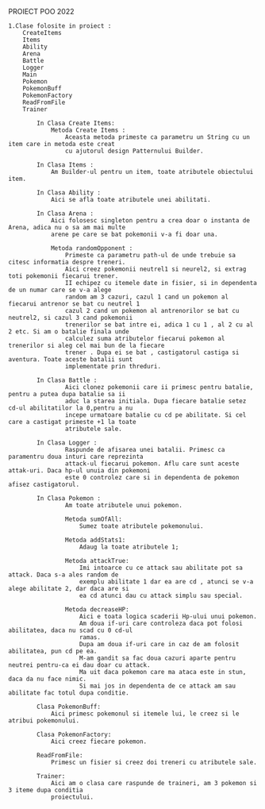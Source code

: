 PROIECT POO 2022
    
    1.Clase folosite in proiect :
        CreateItems
        Items
        Ability
        Arena
        Battle
        Logger
        Main
        Pokemon
        PokemonBuff
        PokemonFactory
        ReadFromFile
        Trainer
        
            In Clasa Create Items:
                Metoda Create Items :
                    Aceasta metoda primeste ca parametru un String cu un item care in metoda este creat 
                    cu ajutorul design Patternului Builder.
            
            In Clasa Items :
                Am Builder-ul pentru un item, toate atributele obiectului item.
            
            In Clasa Ability : 
                Aici se afla toate atributele unei abilitati.
            
            In Clasa Arena :
                Aici folosesc singleton pentru a crea doar o instanta de Arena, adica nu o sa am mai multe 
                arene pe care se bat pokemonii v-a fi doar una.
                
                Metoda randomOpponent :
                    Primeste ca parametru path-ul de unde trebuie sa citesc informatia despre treneri.
                    Aici creez pokemonii neutrel1 si neurel2, si extrag toti pokemonii fiecarui trener.
                    II echipez cu itemele date in fisier, si in dependenta de un numar care se v-a alege
                    random am 3 cazuri, cazul 1 cand un pokemon al fiecarui antrenor se bat cu neutrel 1
                    cazul 2 cand un pokemon al antrenorilor se bat cu neutrel2, si cazul 3 cand pokemonii 
                    trenerilor se bat intre ei, adica 1 cu 1 , al 2 cu al 2 etc. Si am o batalie finala unde
                    calculez suma atributelor fiecarui pokemon al trenerilor si aleg cel mai bun de la fiecare 
                    trener . Dupa ei se bat , castigatorul castiga si aventura. Toate aceste batalii sunt 
                    implementate prin threduri.
            
            In Clasa Battle :
                    Aici clonez pokemonii care ii primesc pentru batalie, pentru a putea dupa batalie sa ii 
                    aduc la starea initiala. Dupa fiecare batalie setez cd-ul abilitatilor la 0,pentru a nu
                    incepe urmatoare batalie cu cd pe abilitate. Si cel care a castigat primeste +1 la toate
                    atributele sale.
            
            In Clasa Logger : 
                    Raspunde de afisarea unei batalii. Primesc ca paramentru doua inturi care reprezinta
                    attack-ul fiecarui pokemon. Aflu care sunt aceste attak-uri. Daca hp-ul unuia din pokemoni
                    este 0 controlez care si in dependenta de pokemon afisez castigatorul.
            
            In Clasa Pokemon : 
                    Am toate atributele unui pokemon. 
                    
                    Metoda sumOfAll:
                        Sumez toate atributele pokemonului.

                    Metoda addStats1:
                        Adaug la toate atributele 1;
                    
                    Metoda attackTrue:
                        Imi intoarce cu ce attack sau abilitate pot sa attack. Daca s-a ales random de 
                        exemplu abilitate 1 dar ea are cd , atunci se v-a alege abilitate 2, dar daca are si
                        ea cd atunci dau cu attack simplu sau special.
                    
                    Metoda decreaseHP: 
                        Aici e toata logica scaderii Hp-ului unui pokemon.
                        Am doua if-uri care controleza daca pot folosi abilitatea, daca nu scad cu 0 cd-ul 
                        ramas.
                        Dupa am doua if-uri care in caz de am folosit abilitatea, pun cd pe ea.
                        M-am gandit sa fac doua cazuri aparte pentru neutrei pentru-ca ei dau doar cu attack.
                        Ma uit daca pokemon care ma ataca este in stun, daca da nu face nimic.
                        Si mai jos in dependenta de ce attack am sau abilitate fac totul dupa conditie.
                    
            Clasa PokemonBuff: 
                Aici primesc pokemonul si itemele lui, le creez si le atribui pokemonului.
                    
            Clasa PokemonFactory:
                Aici creez fiecare pokemon.

            ReadFromFile:
                Primesc un fisier si creez doi treneri cu atributele sale.

            Trainer:
                Aici am o clasa care raspunde de traineri, am 3 pokemon si 3 iteme dupa conditia
                proiectului.

                    
            
                    